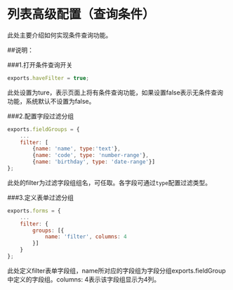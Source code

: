# 列表高级配置（查询条件）

此处主要介绍如何实现条件查询功能。

##说明：

###1.打开条件查询开关

```js
exports.haveFilter = true;

```
此处设置为ture，表示页面上将有条件查询功能，如果设置false表示无条件查询功能，系统默认不设置为false。

###2.配置字段过滤分组

```js
exports.fieldGroups = {
    ...
    filter: [
        {name: 'name', type:'text'},
        {name: 'code', type: 'number-range'},
        {name: 'birthday', type: 'date-range'}]
};

```
此处的filter为过滤字段组组名，可任取。各字段可通过`type`配置过滤类型。

###3.定义表单过滤分组

```js
exports.forms = {
    ...
    filter: {
        groups: [{
            name: 'filter', columns: 4
        }]
    }
};

```
此处定义filter表单字段组，name所对应的字段组为字段分组exports.fieldGroup中定义的字段组。columns: 4表示该字段组显示为4列。
